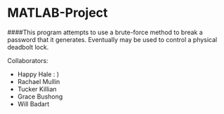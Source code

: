 # MATLAB-Project

####This program attempts to use a brute-force method to break a password that it generates.  Eventually may be used to control a physical deadbolt lock.

Collaborators:
- Happy Hale : ) <br />
- Rachael Mullin<br />
- Tucker Killian<br />
- Grace Bushong<br />
- Will Badart
